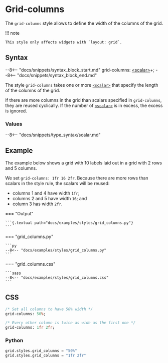 # Grid-columns

The `grid-columns` style allows to define the width of the columns of the grid.

!!! note

    This style only affects widgets with `layout: grid`.

## Syntax

--8<-- "docs/snippets/syntax_block_start.md"
grid-columns: <a href="../../css_types/scalar">&lt;scalar&gt;</a>+;
--8<-- "docs/snippets/syntax_block_end.md"

The style `grid-columns` takes one or more [`<scalar>`](../../../css_types/scalar) that specify the length of the columns of the grid.

If there are more columns in the grid than scalars specified in `grid-columns`, they are reused cyclically.
If the number of [`<scalar>`](../../../css_types/scalar) is in excess, the excess is ignored.

### Values

--8<-- "docs/snippets/type_syntax/scalar.md"

## Example

The example below shows a grid with 10 labels laid out in a grid with 2 rows and 5 columns.

We set `grid-columns: 1fr 16 2fr`.
Because there are more rows than scalars in the style rule, the scalars will be reused:

 - columns 1 and 4 have width `1fr`;
 - columns 2 and 5 have width `16`; and
 - column 3 has width `2fr`.


=== "Output"

    ```{.textual path="docs/examples/styles/grid_columns.py"}
    ```

=== "grid_columns.py"

    ```py
    --8<-- "docs/examples/styles/grid_columns.py"
    ```

=== "grid_columns.css"

    ```sass
    --8<-- "docs/examples/styles/grid_columns.css"
    ```

## CSS

```sass
/* Set all columns to have 50% width */
grid-columns: 50%;

/* Every other column is twice as wide as the first one */
grid-columns: 1fr 2fr;
```

### Python

```py
grid.styles.grid_columns = "50%"
grid.styles.grid_columns = "1fr 2fr"
```
